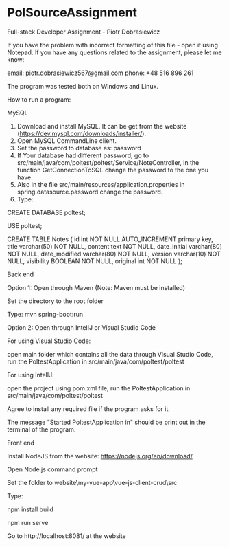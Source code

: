 # PolSourceAssignment
Full-stack Developer Assignment - Piotr Dobrasiewicz

If you have the problem with incorrect formatting of this file - open it using Notepad.
If you have any questions related to the assignment, please let me know:

email: piotr.dobrasiewicz567@gmail.com
phone: +48 516 896 261

The program was tested both on Windows and Linux.

How to run a program:

MySQL
1. Download and install MySQL. It can be get from the website (https://dev.mysql.com/downloads/installer/).
2. Open MySQL CommandLine client.
3. Set the password to database as: password
4. If Your database had different password, go to src/main/java/com/poltest/poltest/Service/NoteController, in the function GetConnectionToSQL change the password to the one you have.
5. Also in the file src/main/resources/application.properties in spring.datasource.password change the password.
6. Type: 

CREATE DATABASE poltest;

USE poltest;

CREATE TABLE Notes
( id int NOT NULL AUTO_INCREMENT primary key,
  title varchar(50) NOT NULL,
  content text NOT NULL,
  date_initial varchar(80) NOT NULL,
  date_modified varchar(80) NOT NULL,
  version varchar(10) NOT NULL,
  visibility BOOLEAN NOT NULL,
  original int NOT NULL );


Back end

Option 1: Open through Maven (Note: Maven must be installed)

Set the directory to the root folder

Type: mvn spring-boot:run

Option 2: Open through IntelIJ or Visual Studio Code

For using Visual Studio Code: 

open main folder which contains all the data through Visual Studio Code,
run the PoltestApplication in src/main/java/com/poltest/poltest

For using IntelIJ:

open the project using pom.xml file, 
run the PoltestApplication in src/main/java/com/poltest/poltest

Agree to install any required file if the program asks for it.

The message "Started PoltestApplication in" should be print out in the terminal of the program.


Front end

Install NodeJS from the website: https://nodejs.org/en/download/

Open Node.js command prompt

Set the folder to website\my-vue-app\vue-js-client-crud\src

Type: 

npm install build 

npm run serve  

Go to http://localhost:8081/ at the website                                                                                                    
